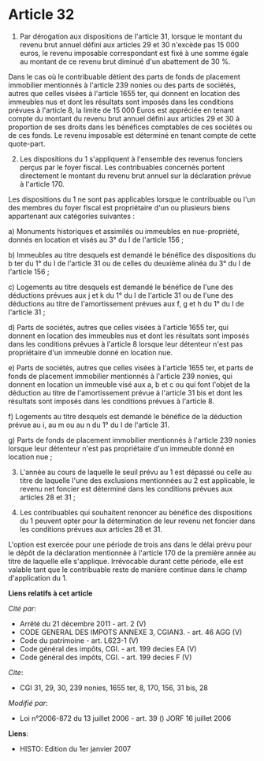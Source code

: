 # Article 32

1. Par dérogation aux dispositions de l'article 31, lorsque le montant du revenu brut annuel défini aux articles 29 et 30
n'excède pas 15 000 euros, le revenu imposable correspondant est fixé à une somme égale au montant de ce revenu brut diminué
d'un abattement de 30 %.

Dans le cas où le contribuable détient des parts de fonds de placement immobilier mentionnés à l'article 239 nonies ou des
parts de sociétés, autres que celles visées à l'article 1655 ter, qui donnent en location des immeubles nus et dont les
résultats sont imposés dans les conditions prévues à l'article 8, la limite de 15 000 Euros est appréciée en tenant compte du
montant du revenu brut annuel défini aux articles 29 et 30 à proportion de ses droits dans les bénéfices comptables de ces
sociétés ou de ces fonds. Le revenu imposable est déterminé en tenant compte de cette quote-part.

2. Les dispositions du 1 s'appliquent à l'ensemble des revenus fonciers perçus par le foyer fiscal. Les contribuables
concernés portent directement le montant du revenu brut annuel sur la déclaration prévue à l'article 170.

Les dispositions du 1 ne sont pas applicables lorsque le contribuable ou l'un des membres du foyer fiscal est propriétaire
d'un ou plusieurs biens appartenant aux catégories suivantes :

a) Monuments historiques et assimilés ou immeubles en nue-propriété, donnés en location et visés au 3° du I de l'article
156 ;

b) Immeubles au titre desquels est demandé le bénéfice des dispositions du b ter du 1° du I de l'article 31 ou de celles du
deuxième alinéa du 3° du I de l'article 156 ;

c) Logements au titre desquels est demandé le bénéfice de l'une des déductions prévues aux j et k du 1° du I de l'article 31
ou de l'une des déductions au titre de l'amortissement prévues aux f, g et h du 1° du I de l'article 31 ;

d) Parts de sociétés, autres que celles visées à l'article 1655 ter, qui donnent en location des immeubles nus et dont les
résultats sont imposés dans les conditions prévues à l'article 8 lorsque leur détenteur n'est pas propriétaire d'un immeuble
donné en location nue.

e) Parts de sociétés, autres que celles visées à l'article 1655 ter, et parts de fonds de placement immobilier mentionnés à
l'article 239 nonies, qui donnent en location un immeuble visé aux a, b et c ou qui font l'objet de la déduction au titre de
l'amortissement prévue à l'article 31 bis et dont les résultats sont imposés dans les conditions prévues à l'article 8.

f) Logements au titre desquels est demandé le bénéfice de la déduction prévue au i, au m ou au n du 1° du I de l'article 31.

g) Parts de fonds de placement immobilier mentionnés à l'article 239 nonies lorsque leur détenteur n'est pas propriétaire
d'un immeuble donné en location nue ;

3. L'année au cours de laquelle le seuil prévu au 1 est dépassé ou celle au titre de laquelle l'une des exclusions
mentionnées au 2 est applicable, le revenu net foncier est déterminé dans les conditions prévues aux articles 28 et 31 ;

4. Les contribuables qui souhaitent renoncer au bénéfice des dispositions du 1 peuvent opter pour la détermination de leur
revenu net foncier dans les conditions prévues aux articles 28 et 31.

L'option est exercée pour une période de trois ans dans le délai prévu pour le dépôt de la déclaration mentionnée à l'article
170 de la première année au titre de laquelle elle s'applique. Irrévocable durant cette période, elle est valable tant que le
contribuable reste de manière continue dans le champ d'application du 1.

**Liens relatifs à cet article**

_Cité par_:

  - Arrêté du 21 décembre 2011 - art. 2 (V)
  - CODE GENERAL DES IMPOTS ANNEXE 3, CGIAN3. - art. 46 AGG (V)
  - Code du patrimoine - art. L623-1 (V)
  - Code général des impôts, CGI. - art. 199 decies EA (V)
  - Code général des impôts, CGI. - art. 199 decies F (V)

_Cite_:

  - CGI 31, 29, 30, 239 nonies, 1655 ter, 8, 170, 156, 31 bis, 28

_Modifié par_:

  - Loi n°2006-872 du 13 juillet 2006 - art. 39 () JORF 16 juillet 2006

**Liens**:

  - HISTO: Edition du 1er janvier 2007

